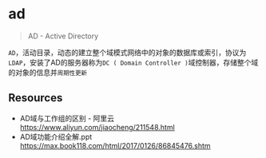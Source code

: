 # ad

>  AD - Active Directory

`AD`，活动目录，动态的建立整个域模式网络中的对象的数据库或索引，协议为`LDAP`，安装了AD的服务器称为`DC ( Domain Controller )`域控制器，存储整个域的对象的信息并`周期性更新`

## Resources

* AD域与工作组的区别 - 阿里云 <https://www.aliyun.com/jiaocheng/211548.html>
* AD域功能介绍全解.ppt <https://max.book118.com/html/2017/0126/86845476.shtm>


